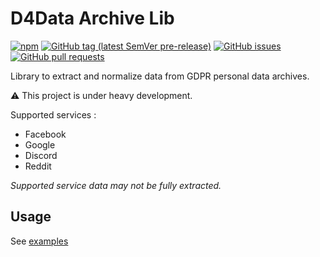 # D4Data Archive Lib

[![npm](https://img.shields.io/npm/v/@d4data/archive-lib)](https://www.npmjs.com/package/@d4data/archive-lib)
[![GitHub tag (latest SemVer pre-release)](https://img.shields.io/github/v/tag/d4data-official/archive-lib?include_prereleases)](https://github.com/d4data-official/archive-lib)
[![GitHub issues](https://img.shields.io/github/issues-raw/d4data-official/archive-lib)](https://github.com/d4data-official/archive-lib)
[![GitHub pull requests](https://img.shields.io/github/issues-pr-raw/d4data-official/archive-lib)](https://github.com/d4data-official/archive-lib)

Library to extract and normalize data from GDPR personal data archives.

⚠ This project is under heavy development.

Supported services :

- Facebook
- Google
- Discord
- Reddit

*Supported service data may not be fully extracted.*

## Usage

See [examples](doc/examples/README.md)

